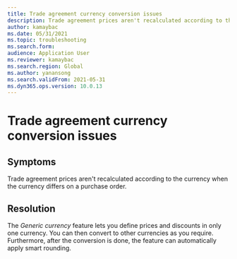 ```yaml
---
title: Trade agreement currency conversion issues
description: Trade agreement prices aren't recalculated according to the currency when the currency differs on a purchase order
author: kamaybac
ms.date: 05/31/2021
ms.topic: troubleshooting
ms.search.form: 
audience: Application User
ms.reviewer: kamaybac
ms.search.region: Global
ms.author: yanansong
ms.search.validFrom: 2021-05-31
ms.dyn365.ops.version: 10.0.13
---
```


# Trade agreement currency conversion issues

## Symptoms

Trade agreement prices aren't recalculated according to the currency when the currency differs on a purchase order.

## Resolution

The *Generic currency* feature lets you define prices and discounts in only one currency. You can then convert to other currencies as you require. Furthermore, after the conversion is done, the feature can automatically apply smart rounding.
